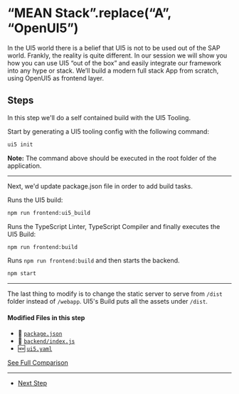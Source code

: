 # “MEAN Stack”.replace(“A”, “OpenUI5”)
  
In the UI5 world there is a belief that UI5 is not to be used out of the SAP world. Frankly, the reality is quite different.
In our session we will show you how you can use UI5 “out of the box” and easily integrate our framework into any hype or stack.
We’ll build a modern full stack App from scratch, using OpenUI5 as frontend layer.

## Steps

In this step we'll do a self contained build with the UI5 Tooling.

Start by generating a UI5 tooling config with the following command:
```bash
ui5 init
```

**Note:** The command above should be executed in the root folder of the application.

---
Next, we'd update package.json file in order to add build tasks.

Runs the UI5 build:
```bash
npm run frontend:ui5_build
```

Runs the TypeScript Linter, TypeScript Compiler and finally executes the UI5 Build: 
```bash
npm run frontend:build
```

Runs ```npm run frontend:build``` and then starts the backend. 
```bash
npm start
```
---

The last thing to modify is to change the static server to serve from ``/dist`` folder instead of ``/webapp``. UI5's Build puts all the assets under ``/dist``.

#### Modified Files in this step

- :small_orange_diamond: [``` package.json ```]()
- :small_orange_diamond: [``` backend/index.js ```]()
- :new: [``` ui5.yaml ```]()


[See Full Comparison](https://github.com/d3xter666/ui5con-2019-mean-stack-with-ui5/compare/10_integarate_frontend_with_backend...11_frontend_self_contained_ui5_build)

---
- [Next Step](https://github.com/d3xter666/ui5con-2019-mean-stack-with-ui5/tree/12_pwa_manifest)
